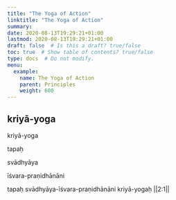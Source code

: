 ```yaml
---
title: "The Yoga of Action"
linktitle: "The Yoga of Action"
summary:
date: 2020-08-13T19:29:21+01:00
lastmod: 2020-08-13T19:29:21+01:00
draft: false  # Is this a draft? true/false
toc: true  # Show table of contents? true/false
type: docs  # Do not modify.
menu:
  example:
    name: The Yoga of Action
    parent: Principles
    weight: 600
---
```


## kriyā-yoga

kriyā-yoga

tapaḥ

svādhyāya

īśvara-praṇidhānāni

tapaḥ svādhyāya-īśvara-praṇidhānāni kriyā-yogaḥ ||2:1||
